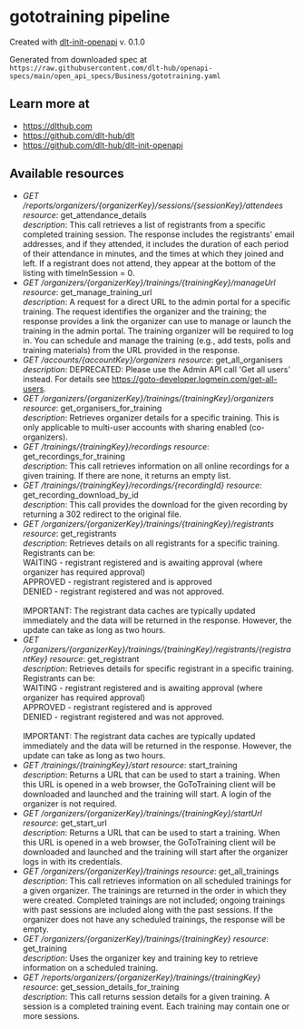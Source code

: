 # gototraining pipeline

Created with [dlt-init-openapi](https://github.com/dlt-hub/dlt-init-openapi) v. 0.1.0

Generated from downloaded spec at `https://raw.githubusercontent.com/dlt-hub/openapi-specs/main/open_api_specs/Business/gototraining.yaml`
## Learn more at

* https://dlthub.com
* https://github.com/dlt-hub/dlt
* https://github.com/dlt-hub/dlt-init-openapi


## Available resources
* _GET /reports/organizers/{organizerKey}/sessions/{sessionKey}/attendees_ 
  *resource*: get_attendance_details  
  *description*: This call retrieves a list of registrants from a specific completed training session. The response includes the registrants' email addresses, and if they attended, it includes the duration of each period of their attendance in minutes, and the times at which they joined and left. If a registrant does not attend, they appear at the bottom of the listing with timeInSession = 0.
* _GET /organizers/{organizerKey}/trainings/{trainingKey}/manageUrl_ 
  *resource*: get_manage_training_url  
  *description*: A request for a direct URL to the admin portal for a specific training. The request identifies the organizer and the training; the response provides a link the organizer can use to manage or launch the training in the admin portal. The training organizer will be required to log in. You can schedule and manage the training (e.g., add tests, polls and training materials) from the URL provided in the response.
* _GET /accounts/{accountKey}/organizers_ 
  *resource*: get_all_organisers  
  *description*: DEPRECATED: Please use the Admin API call 'Get all users' instead. For details see https://goto-developer.logmein.com/get-all-users.
* _GET /organizers/{organizerKey}/trainings/{trainingKey}/organizers_ 
  *resource*: get_organisers_for_training  
  *description*: Retrieves organizer details for a specific training. This is only applicable to multi-user accounts with sharing enabled (co-organizers).
* _GET /trainings/{trainingKey}/recordings_ 
  *resource*: get_recordings_for_training  
  *description*: This call retrieves information on all online recordings for a given training. If there are none, it returns an empty list.
* _GET /trainings/{trainingKey}/recordings/{recordingId}_ 
  *resource*: get_recording_download_by_id  
  *description*: This call provides the download for the given recording by returning a 302 redirect to the original file.
* _GET /organizers/{organizerKey}/trainings/{trainingKey}/registrants_ 
  *resource*: get_registrants  
  *description*: Retrieves details on all registrants for a specific training. Registrants can be:<br>WAITING - registrant registered and is awaiting approval (where organizer has required approval)<br>APPROVED - registrant registered and is approved<br>DENIED - registrant registered and was not approved.<br><br>IMPORTANT: The registrant data caches are typically updated immediately and the data will be returned in the response. However, the update can take as long as two hours.
* _GET /organizers/{organizerKey}/trainings/{trainingKey}/registrants/{registrantKey}_ 
  *resource*: get_registrant  
  *description*: Retrieves details for specific registrant in a specific training. Registrants can be:<br>WAITING - registrant registered and is awaiting approval (where organizer has required approval)<br>APPROVED - registrant registered and is approved<br>DENIED - registrant registered and was not approved.<br><br>IMPORTANT: The registrant data caches are typically updated immediately and the data will be returned in the response. However, the update can take as long as two hours.
* _GET /trainings/{trainingKey}/start_ 
  *resource*: start_training  
  *description*: Returns a URL that can be used to start a training. When this URL is opened in a web browser, the GoToTraining client will be downloaded and launched and the training will start. A login of the organizer is not required.
* _GET /organizers/{organizerKey}/trainings/{trainingKey}/startUrl_ 
  *resource*: get_start_url  
  *description*: Returns a URL that can be used to start a training. When this URL is opened in a web browser, the GoToTraining client will be downloaded and launched and the training will start after the organizer logs in with its credentials.
* _GET /organizers/{organizerKey}/trainings_ 
  *resource*: get_all_trainings  
  *description*: This call retrieves information on all scheduled trainings for a given organizer. The trainings are returned in the order in which they were created. Completed trainings are not included; ongoing trainings with past sessions are included along with the past sessions. If the organizer does not have any scheduled trainings, the response will be empty.
* _GET /organizers/{organizerKey}/trainings/{trainingKey}_ 
  *resource*: get_training  
  *description*: Uses the organizer key and training key to retrieve information on a scheduled training.
* _GET /reports/organizers/{organizerKey}/trainings/{trainingKey}_ 
  *resource*: get_session_details_for_training  
  *description*: This call returns session details for a given training. A session is a completed training event. Each training may contain one or more sessions.
